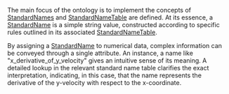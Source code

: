 The main focus of the ontology is to implement the concepts of <a href="https://matthiasprobst.github.io/ssno#StandardName">StandardNames</a> and <a href="https://matthiasprobst.github.io/ssno#StandardNameTable">StandardNameTable</a> are defined. At its essence, a <a href="https://matthiasprobst.github.io/ssno#StandardName">StandardName</a> is a simple string value, constructed according to specific rules outlined in its associated <a href="https://matthiasprobst.github.io/ssno#StandardNameTable">StandardNameTable</a>.

By assigning a <a href="https://matthiasprobst.github.io/ssno#StandardName">StandardName</a> to numerical data, complex information can be conveyed through a single attribute. An instance, a name like "x_derivative_of_y_velocity" gives an intuitive sense of its meaning. A detailed lookup in the relevant standard name table clarifies the exact interpretation, indicating, in this case, that the name represents the derivative of the y-velocity with respect to the x-coordinate.





